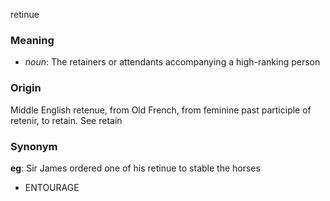 retinue
### Meaning
+ _noun_: The retainers or attendants accompanying a high-ranking person

### Origin

Middle English retenue, from Old French, from feminine past participle of retenir, to retain. See retain

### Synonym

__eg__: Sir James ordered one of his retinue to stable the horses

+ ENTOURAGE


